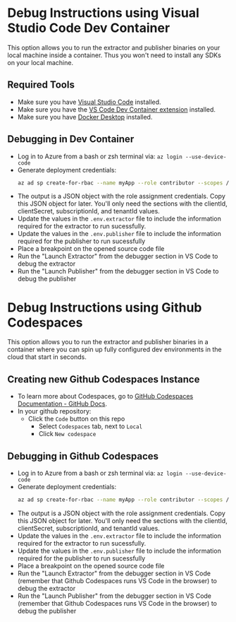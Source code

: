 # Debug Instructions using Visual Studio Code Dev Container
This option allows you to run the extractor and publisher binaries on your local machine inside a container. Thus you won't need to install any SDKs on your local machine.

## Required Tools
* Make sure you have [Visual Studio Code](https://code.visualstudio.com/download) installed.
* Make sure you have the [VS Code Dev Container extension](https://marketplace.visualstudio.com/items?itemName=ms-vscode-remote.remote-containers) installed.
* Make sure you have [Docker Desktop](https://www.docker.com/products/docker-desktop/) installed. 

## Debugging in Dev Container
* Log in to Azure from a bash or zsh terminal via: `az login --use-device-code`
* Generate deployment credentials:  
  ```bash
  az ad sp create-for-rbac --name myApp --role contributor --scopes /subscriptions/{subscription-id}/resourceGroups/exampleRG --sdk-auth
  ```
* The output is a JSON object with the role assignment credentials. Copy this JSON object for later. You'll only need the sections with the clientId, clientSecret, subscriptionId, and tenantId values.
* Update the values in the `.env.extractor` file to include the information required for the extractor to run sucessfully.
* Update the values in the `.env.publisher` file to include the information required for the publisher to run sucessfully
* Place a breakpoint on the opened source code file
* Run the "Launch Extractor" from the debugger section in VS Code to debug the extractor
* Run the "Launch Publisher" from the debugger section in VS Code to debug the publisher

# Debug Instructions using Github Codespaces
This option allows you to run the extractor and publisher binaries in a container where you can spin up fully configured dev environments in the cloud that start in seconds.

## Creating new Github Codespaces Instance

* To learn more about Codespaces, go to [GitHub Codespaces Documentation - GitHub Docs](https://docs.github.com/en/codespaces).
* In your github repository:
  * Click the `Code` button on this repo
    * Select `Codespaces` tab, next to `Local`
    * Click `New codespace`

## Debugging in Github Codespaces

* Log in to Azure from a bash or zsh terminal via: `az login --use-device-code`
* Generate deployment credentials:  
  ```bash
  az ad sp create-for-rbac --name myApp --role contributor --scopes /subscriptions/{subscription-id}/resourceGroups/exampleRG --sdk-auth
  ```
* The output is a JSON object with the role assignment credentials. Copy this JSON object for later. You'll only need the sections with the clientId, clientSecret, subscriptionId, and tenantId values.
* Update the values in the `.env.extractor` file to include the information required for the extractor to run sucessfully.
* Update the values in the `.env.publisher` file to include the information required for the publisher to run sucessfully
* Place a breakpoint on the opened source code file
* Run the "Launch Extractor" from the debugger section in VS Code (remember that Github Codespaces runs VS Code in the browser) to debug the extractor
* Run the "Launch Publisher" from the debugger section in VS Code (remember that Github Codespaces runs VS Code in the browser) to debug the publisher

